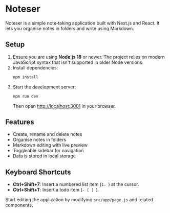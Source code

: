 # Noteser

Noteser is a simple note‑taking application built with Next.js and React. It lets you organise notes in folders and write using Markdown.

## Setup

1. Ensure you are using **Node.js 18** or newer. The project relies on modern JavaScript syntax that isn't supported in older Node versions.
2. Install dependencies:
   ```bash
   npm install
   ```
3. Start the development server:
   ```bash
   npm run dev
   ```
   Then open [http://localhost:3001](http://localhost:3001) in your browser.

## Features

- Create, rename and delete notes
- Organise notes in folders
- Markdown editing with live preview
- Toggleable sidebar for navigation
- Data is stored in local storage

## Keyboard Shortcuts

- **Ctrl+Shift+7**: Insert a numbered list item (`1. `) at the cursor.
- **Ctrl+Shift+T**: Insert a todo item (`- [ ] `).

Start editing the application by modifying `src/app/page.js` and related components.
